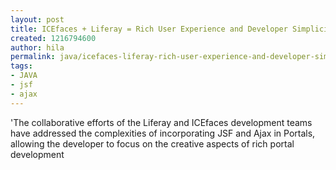 ```yaml
---
layout: post
title: ICEfaces + Liferay = Rich User Experience and Developer Simplicity
created: 1216794600
author: hila
permalink: java/icefaces-liferay-rich-user-experience-and-developer-simplicity
tags:
- JAVA
- jsf
- ajax
---
```

<p><span id="thmr_42" class="thmr_call"><span id="thmr_6" class="thmr_call"><p>'The collaborative efforts of the Liferay and ICEfaces development teams have addressed the complexities of incorporating JSF and Ajax in Portals, allowing the developer to focus on the creative aspects of rich portal development</p></span></span></p>
